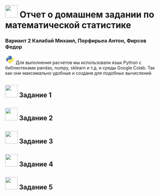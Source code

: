 # <img src="https://github.com/fodof91/fodof91/blob/main/data-analysis.png" width="40" height="40"/> Отчет о домашнем задании по математической статистике 
### Вариант 2 Калабай Михаил, Порфирьеа Антон, Фирсов Федор

<img src="https://github.com/devicons/devicon/blob/master/icons/python/python-original.svg" title="Python" alt="Python" width="30" height="30"/> Для выполнения расчетов мы использовали язык Python с библиотеками pandas, numpy, sklearn и т.д. и среды Google Colab. Так как они максимально удобные и созданя для подобных вычислений.
## <img src="https://github.com/fodof91/fodof91/blob/main/data.png" width="40" height="40"/> Задание 1
## <img src="https://github.com/fodof91/fodof91/blob/main/data.png" width="40" height="40"/> Задание 2
## <img src="https://github.com/fodof91/fodof91/blob/main/data.png" width="40" height="40"/> Задание 3
## <img src="https://github.com/fodof91/fodof91/blob/main/data.png" width="40" height="40"/> Задание 4
## <img src="https://github.com/fodof91/fodof91/blob/main/data.png" width="40" height="40"/> Задание 5

